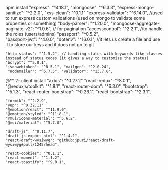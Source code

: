 npm install 
    "express": "^4.18.1",
    "mongoose": "^6.3.3",
    "express-mongo-sanitize": "^2.2.0",
    "xss-clean": "^0.1.1" "express-validator": "^6.14.0", //used to run express custom validations (used on mongo 
    to validate some properties or something)
    "body-parser": "^1.20.0",
    "mongoose-aggregate-paginate-v2": "^1.0.6", // for pagination
    "accesscontrol": "^2.2.1", //to handle the roles (users/admins)
    "passport": "^0.5.2",  
    "passport-jwt": "^4.0.0", 
    "dotenv": "^16.0.1", //it lets us create a file and use it to store our keys
    and it does not go to git

    "http-status": "^1.5.2", // handling status with keywords like classes instead of status codes (it gives a way to customize the status)
    "bcrypt": "^5.0.1",
    "jsonwebtoken": "^8.5.1", "mailgen": "^2.0.24",
     "nodemailer": "^6.7.5", "validator": "^13.7.0",

@** 2- client
    install "axios": "^0.27.2"
    "react-redux": "^8.0.1",
    "@reduxjs/toolkit": "^1.8.1",
    "react-router-dom": "^6.3.0",
    "bootstrap": "^5.1.3",
    "react-router-bootstrap": "^0.26.1",
    "react-bootstrap": "^2.3.1",

    "formik": "^2.2.9",
    "yup": "^0.32.11"
    "@emotion/react": "^11.9.0",
    "@emotion/styled": "^11.8.1",
    "@mui/icons-material": "^5.6.2",
    "@mui/material": "^5.7.0",

    "draft-js": "^0.11.7",
    "draft-js-export-html": "^1.4.1",
    "react-draft-wysiwyg": "github:jpuri/react-draft-wysiwyg#pull/1245/head",

    "react-cookies": "^0.1.1",
    "react-moment": "^1.1.2",
    "react-toastify": "^9.0.1",